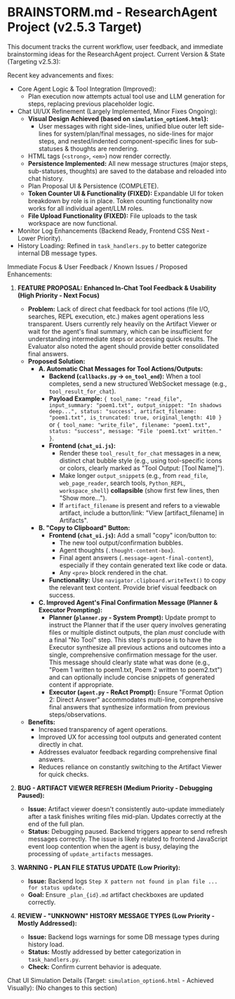# BRAINSTORM.md - ResearchAgent Project (v2.5.3 Target)

This document tracks the current workflow, user feedback, and immediate brainstorming ideas for the ResearchAgent project.
Current Version & State (Targeting v2.5.3):

Recent key advancements and fixes:

  - Core Agent Logic & Tool Integration (Improved):
      - Plan execution now attempts actual tool use and LLM generation for steps, replacing previous placeholder logic.
  - Chat UI/UX Refinement (Largely Implemented, Minor Fixes Ongoing):
      - **Visual Design Achieved (based on `simulation_option6.html`):**
          - User messages with right side-lines, unified blue outer left side-lines for system/plan/final messages, no side-lines for major steps, and nested/indented component-specific lines for sub-statuses & thoughts are rendering.
      - HTML tags (`<strong>`, `<em>`) now render correctly.
      - **Persistence Implemented:** All new message structures (major steps, sub-statuses, thoughts) are saved to the database and reloaded into chat history.
      - Plan Proposal UI & Persistence (COMPLETE).
      - **Token Counter UI & Functionality (FIXED):** Expandable UI for token breakdown by role is in place. Token counting functionality now works for all individual agent/LLM roles.
      - **File Upload Functionality (FIXED):** File uploads to the task workspace are now functional.
  - Monitor Log Enhancements (Backend Ready, Frontend CSS Next - Lower Priority).
  - History Loading: Refined in `task_handlers.py` to better categorize internal DB message types.

Immediate Focus & User Feedback / Known Issues / Proposed Enhancements:

1.  **FEATURE PROPOSAL: Enhanced In-Chat Tool Feedback & Usability (High Priority - Next Focus)**
    * **Problem:** Lack of direct chat feedback for tool actions (file I/O, searches, REPL execution, etc.) makes agent operations less transparent. Users currently rely heavily on the Artifact Viewer or wait for the agent's final summary, which can be insufficient for understanding intermediate steps or accessing quick results. The Evaluator also noted the agent should provide better consolidated final answers.
    * **Proposed Solution:**
        * **A. Automatic Chat Messages for Tool Actions/Outputs:**
            * **Backend (`callbacks.py` -> `on_tool_end`):** When a tool completes, send a new structured WebSocket message (e.g., `tool_result_for_chat`).
            * **Payload Example:** `{ tool_name: "read_file", input_summary: "poem1.txt", output_snippet: "In shadows deep...", status: "success", artifact_filename: "poem1.txt", is_truncated: true, original_length: 410 }` or `{ tool_name: "write_file", filename: "poem1.txt", status: "success", message: "File 'poem1.txt' written." }`.
            * **Frontend (`chat_ui.js`):**
                * Render these `tool_result_for_chat` messages in a new, distinct chat bubble style (e.g., using tool-specific icons or colors, clearly marked as "Tool Output: [Tool Name]").
                * Make longer `output_snippet`s (e.g., from `read_file`, `web_page_reader`, search tools, `Python_REPL`, `workspace_shell`) **collapsible** (show first few lines, then "Show more...").
                * If `artifact_filename` is present and refers to a viewable artifact, include a button/link: "View [artifact_filename] in Artifacts".
        * **B. "Copy to Clipboard" Button:**
            * **Frontend (`chat_ui.js`):** Add a small "copy" icon/button to:
                * The new tool output/confirmation bubbles.
                * Agent thoughts (`.thought-content-box`).
                * Final agent answers (`.message-agent-final-content`), especially if they contain generated text like code or data.
                * Any `<pre>` block rendered in the chat.
            * **Functionality:** Use `navigator.clipboard.writeText()` to copy the relevant text content. Provide brief visual feedback on success.
        * **C. Improved Agent's Final Confirmation Message (Planner & Executor Prompting):**
            * **Planner (`planner.py` - System Prompt):** Update prompt to instruct the Planner that if the user query involves generating files or multiple distinct outputs, the plan *must* conclude with a final "No Tool" step. This step's purpose is to have the Executor synthesize all previous actions and outcomes into a single, comprehensive confirmation message for the user. This message should clearly state what was done (e.g., "Poem 1 written to poem1.txt, Poem 2 written to poem2.txt") and can optionally include concise snippets of generated content if appropriate.
            * **Executor (`agent.py` - ReAct Prompt):** Ensure "Format Option 2: Direct Answer" accommodates multi-line, comprehensive final answers that synthesize information from previous steps/observations.
    * **Benefits:**
        * Increased transparency of agent operations.
        * Improved UX for accessing tool outputs and generated content directly in chat.
        * Addresses evaluator feedback regarding comprehensive final answers.
        * Reduces reliance on constantly switching to the Artifact Viewer for quick checks.

2.  **BUG - ARTIFACT VIEWER REFRESH (Medium Priority - Debugging Paused):**
    * **Issue:** Artifact viewer doesn't consistently auto-update immediately after a task finishes writing files mid-plan. Updates correctly at the end of the full plan.
    * **Status:** Debugging paused. Backend triggers appear to send refresh messages correctly. The issue is likely related to frontend JavaScript event loop contention when the agent is busy, delaying the processing of `update_artifacts` messages.

3.  **WARNING - PLAN FILE STATUS UPDATE (Low Priority):**
    * **Issue:** Backend logs `Step X pattern not found in plan file ... for status update.`
    * **Goal:** Ensure `_plan_{id}.md` artifact checkboxes are updated correctly.

4.  **REVIEW - "UNKNOWN" HISTORY MESSAGE TYPES (Low Priority - Mostly Addressed):**
    * **Issue:** Backend logs warnings for some DB message types during history load.
    * **Status:** Mostly addressed by better categorization in `task_handlers.py`.
    * **Check:** Confirm current behavior is adequate.

Chat UI Simulation Details (Target: `simulation_option6.html` - Achieved Visually):
 (No changes to this section)
